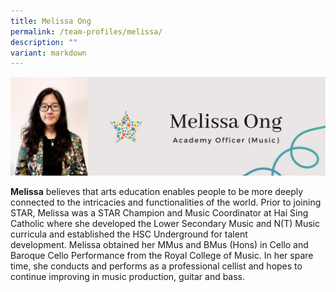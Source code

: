 ```yaml
---
title: Melissa Ong
permalink: /team-profiles/melissa/
description: ""
variant: markdown
---
```

![](/images/Profile%20Pictures/19.png)

**Melissa** believes that arts education enables people to be more deeply connected to the intricacies and functionalities of the world. Prior to joining STAR, Melissa was a STAR Champion and Music Coordinator at Hai Sing Catholic where she developed the Lower Secondary Music and N(T) Music curricula and established the HSC Underground for talent development. Melissa obtained her MMus and BMus (Hons) in Cello and Baroque Cello Performance from the Royal College of Music. In her spare time, she conducts and performs as a professional cellist and hopes to continue improving in music production, guitar and bass.